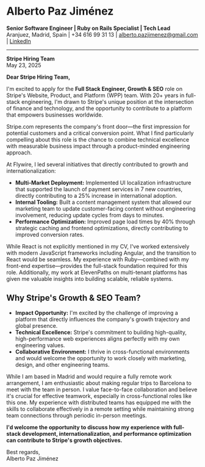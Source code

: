 # **Alberto Paz Jiménez**  

**Senior Software Engineer | Ruby on Rails Specialist | Tech Lead**  
Aranjuez, Madrid, Spain | +34 616 99 31 13 | [alberto.pazjimenez@gmail.com](mailto:alberto.pazjimenez@gmail.com) | [LinkedIn](https://www.linkedin.com/in/albertopazjimenez/)  

---

**Stripe Hiring Team**  
May 23, 2025

**Dear Stripe Hiring Team,**  

I'm excited to apply for the **Full Stack Engineer, Growth & SEO** role on Stripe's Website, Product, and Platform (WPP) team. With 20+ years in full-stack engineering, I'm drawn to Stripe's unique position at the intersection of finance and technology, and the opportunity to contribute to a platform that empowers businesses worldwide.

Stripe.com represents the company's front door—the first impression for potential customers and a critical conversion point. What I find particularly compelling about this role is the chance to combine technical excellence with measurable business impact through a product-minded engineering approach.

At Flywire, I led several initiatives that directly contributed to growth and internationalization:

- **Multi-Market Deployment:** Implemented UI localization infrastructure that supported the launch of payment services in 7 new countries, directly contributing to a 25% increase in international adoption.
- **Internal Tooling:** Built a content management system that allowed our marketing team to update customer-facing content without engineering involvement, reducing update cycles from days to minutes.
- **Performance Optimization:** Improved page load times by 40% through strategic caching and frontend optimizations, directly contributing to improved conversion rates.

While React is not explicitly mentioned in my CV, I've worked extensively with modern JavaScript frameworks including Angular, and the transition to React would be seamless. My experience with Ruby—combined with my front-end expertise—provides the full-stack foundation required for this role. Additionally, my work at ElevenPaths on multi-tenant platforms has given me valuable insights into building scalable, reliable systems.

## **Why Stripe's Growth & SEO Team?**  

- **Impact Opportunity:** I'm excited by the challenge of improving a platform that directly influences the company's growth trajectory and global presence.
- **Technical Excellence:** Stripe's commitment to building high-quality, high-performance web experiences aligns perfectly with my own engineering values.
- **Collaborative Environment:** I thrive in cross-functional environments and would welcome the opportunity to work closely with marketing, design, and other engineering teams.

While I am based in Madrid and would require a fully remote work arrangement, I am enthusiastic about making regular trips to Barcelona to meet with the team in person. I value face-to-face collaboration and believe it's crucial for effective teamwork, especially in cross-functional roles like this one. My experience with distributed teams has equipped me with the skills to collaborate effectively in a remote setting while maintaining strong team connections through periodic in-person meetings.

**I'd welcome the opportunity to discuss how my experience with full-stack development, internationalization, and performance optimization can contribute to Stripe's growth objectives.**

Best regards,  
Alberto Paz Jiménez
